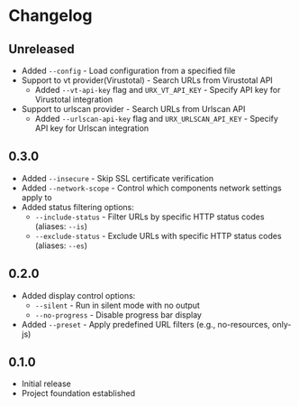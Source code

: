 # Changelog

## Unreleased

- Added `--config` - Load configuration from a specified file
- Support to vt provider(Virustotal) - Search URLs from Virustotal API
  - Added `--vt-api-key` flag and `URX_VT_API_KEY` - Specify API key for Virustotal integration
- Support to urlscan provider - Search URLs from Urlscan API
  - Added `--urlscan-api-key` flag and `URX_URLSCAN_API_KEY` - Specify API key for Urlscan integration

## 0.3.0

- Added `--insecure` - Skip SSL certificate verification
- Added `--network-scope` - Control which components network settings apply to
- Added status filtering options:
  - `--include-status` - Filter URLs by specific HTTP status codes (aliases: `--is`)
  - `--exclude-status` - Exclude URLs with specific HTTP status codes (aliases: `--es`)

## 0.2.0

- Added display control options:
  - `--silent` - Run in silent mode with no output
  - `--no-progress` - Disable progress bar display
- Added `--preset` - Apply predefined URL filters (e.g., no-resources, only-js)

## 0.1.0

- Initial release
- Project foundation established
